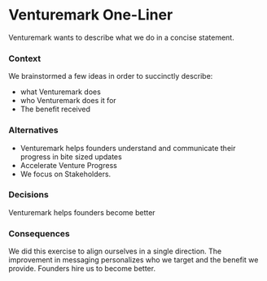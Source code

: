 # Venturemark One-Liner

Venturemark wants to describe what we do in a concise statement.



### Context

We brainstormed a few ideas in order to succinctly describe:
- what Venturemark does
- who Venturemark does it for
- The benefit received



### Alternatives

* Venturemark helps founders understand and communicate their progress in bite sized updates
* Accelerate Venture Progress
* We focus on Stakeholders.



### Decisions

Venturemark helps founders become better



### Consequences

We did this exercise to align ourselves in a single direction. The improvement in messaging personalizes who we target and the benefit we provide. Founders hire us to become better.
